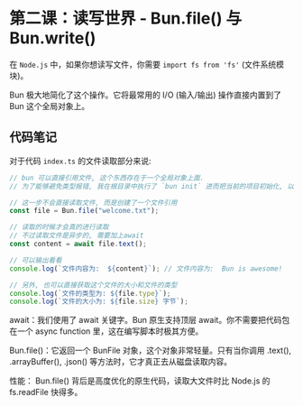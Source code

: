 # 第二课：读写世界 - Bun.file() 与 Bun.write()

在 `Node.js` 中，如果你想读写文件，你需要 `import fs from 'fs'` (文件系统模块)。

Bun 极大地简化了这个操作。它将最常用的 I/O (输入/输出) 操作直接内置到了 Bun 这个全局对象上。

## 代码笔记

对于代码 `index.ts` 的文件读取部分来说:

```ts
// bun 可以直接引用文件, 这个东西存在于一个全局对象上面.
// 为了能够避免类型报错, 我在根目录中执行了 `bun init` 进而把当前的项目初始化, 以提供更好的类型提示.

// 这一步不会直接读取文件, 而是创建了一个文件引用
const file = Bun.file("welcome.txt");

// 读取的时候才会真的进行读取
// 不过读取文件是异步的, 需要加上await
const content = await file.text();

// 可以输出看看
console.log(`文件内容为:  ${content}`); // 文件内容为:  Bun is awesome!

// 另外, 也可以直接获取这个文件的大小和文件的类型
console.log(`文件的类型为: ${file.type}`);
console.log(`文件的大小为: ${file.size} 字节`);
```

await：我们使用了 await 关键字。Bun 原生支持顶层 await。你不需要把代码包在一个 async function 里，这在编写脚本时极其方便。

Bun.file()：它返回一个 BunFile 对象，这个对象非常轻量。只有当你调用 .text(), .arrayBuffer(), .json() 等方法时，它才真正去从磁盘读取内容。

性能： Bun.file() 背后是高度优化的原生代码，读取大文件时比 Node.js 的 fs.readFile 快得多。